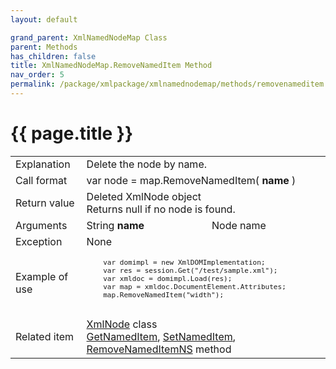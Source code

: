 ```yaml
---
layout: default

grand_parent: XmlNamedNodeMap Class
parent: Methods
has_children: false
title: XmlNamedNodeMap.RemoveNamedItem Method
nav_order: 5
permalink: /package/xmlpackage/xmlnamednodemap/methods/removenameditem
---
```

# {{ page.title }}

<table>
  <tr>
    <td>Explanation</td>
    <td colspan="2">Delete the node by name.</td>
  </tr>
  <tr>
    <td>Call format</td>
    <td colspan="2">var node = map.RemoveNamedItem( <b>name</b> )</td>
  </tr>
  <tr>
    <td>Return value</td>
    <td colspan="2">Deleted XmlNode object<br>Returns null if no node is found.</td>
  </tr>  
  <tr>
    <td>Arguments</td>
    <td>String <b>name</b></td>
    <td>Node name</td>
  </tr>
  <tr>
    <td>Exception</td>
    <td colspan="2">None</td>
  </tr>
  <tr>
    <td>Example of use</td>
    <td colspan="2"><code><pre>
    var domimpl = new XmlDOMImplementation;
    var res = session.Get("/test/sample.xml");
    var xmldoc = domimpl.Load(res);
    var map = xmldoc.DocumentElement.Attributes;
    map.RemoveNamedItem("width");
    </pre></code></td>
  </tr>
  <tr>
    <td>Related item</td>
    <td colspan="2"><a href="/package/xmlpackage/xmlnode">XmlNode</a> class<br><a href="/package/xmlpackage/xmlnamednodemap/methods/getnameditem">GetNamedItem</a>, <a href="/package/xmlpackage/xmlnamednodemap/methods/setnameditem">SetNamedItem</a>, <a href="/package/xmlpackage/xmlnamednodemap/methods/removenameditemns">RemoveNamedItemNS</a> method</td>
  </tr>
</table>



